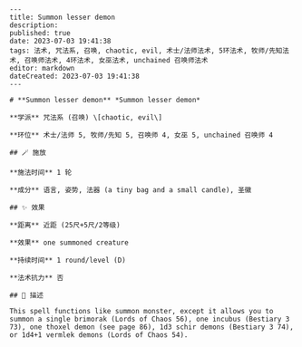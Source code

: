 
    ---
    title: Summon lesser demon
    description: 
    published: true
    date: 2023-07-03 19:41:38
    tags: 法术, 咒法系, 召唤, chaotic, evil, 术士/法师法术, 5环法术, 牧师/先知法术, 召唤师法术, 4环法术, 女巫法术, unchained 召唤师法术
    editor: markdown
    dateCreated: 2023-07-03 19:41:38
    ---

    # **Summon lesser demon** *Summon lesser demon*

    **学派** 咒法系 (召唤) \[chaotic, evil\] 

    **环位** 术士/法师 5, 牧师/先知 5, 召唤师 4, 女巫 5, unchained 召唤师 4

    ## 🪄 施放

    **施法时间** 1 轮

    **成分** 语言, 姿势, 法器 (a tiny bag and a small candle), 圣徽

    ## ✨ 效果  

    **距离** 近距 (25尺+5尺/2等级) 

    **效果** one summoned creature 

    **持续时间** 1 round/level (D) 

    **法术抗力** 否

    ## 📖 描述

    This spell functions like summon monster, except it allows you to summon a single brimorak (Lords of Chaos 56), one incubus (Bestiary 3 73), one thoxel demon (see page 86), 1d3 schir demons (Bestiary 3 74), or 1d4+1 vermlek demons (Lords of Chaos 54).
    